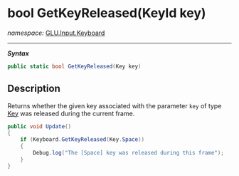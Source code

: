 ﻿# bool GetKeyReleased(KeyId key)
*namespace:* [GLU.Input.Keyboard](../keyboard.md)

---
***Syntax***
```csharp
public static bool GetKeyReleased(Key key)
```

## Description
Returns whether the given key associated with the parameter `key` of type [Key](./Key.md) was released during the current frame.

```csharp
public void Update()
{
    if (Keyboard.GetKeyReleased(Key.Space))
    {
        Debug.log("The [Space] key was released during this frame");
    }
}
```